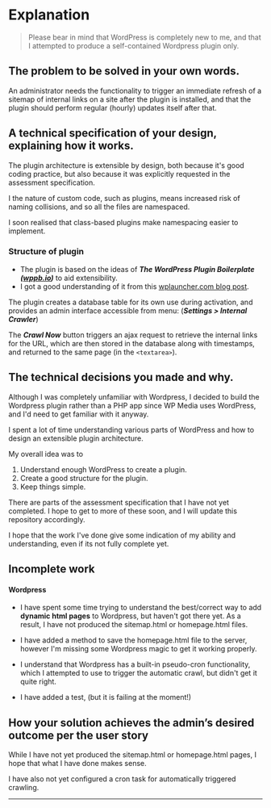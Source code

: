 # Explanation

> Please bear in mind that WordPress is completely new to me, and that I attempted to produce a self-contained Wordpress plugin only.

## The problem to be solved in your own words.
An administrator needs the functionality to trigger an immediate refresh of a sitemap of internal links on a site after the plugin is installed, and that the plugin should perform regular (hourly) updates itself after that.

## A technical specification of your design, explaining how it works.
The plugin architecture is extensible by design, both because it's good coding practice, but also because it was explicitly requested in the assessment specification.

I the nature of custom code, such as plugins, means increased risk of naming collisions, and so all the files are namespaced.

I soon realised that class-based plugins make namespacing easier to implement.

### Structure of plugin
- The plugin is based on the ideas of ***The WordPress Plugin Boilerplate ([wppb.io](wppb.io))***  to aid extensibility.
- I got a good understanding of it from this [wplauncher.com blog post](https://blog.wplauncher.com/wordpress-plugin-development-for-beginners/).

The plugin creates a database table for its own use during activation, and provides an admin interface accessible from menu: (***Settings > Internal Crawler***)

The ***Crawl Now*** button triggers an ajax request to retrieve the internal links for the URL, which are then stored in the database along with timestamps, and returned to the same page (in the `<textarea>`).

## The technical decisions you made and why.
Although I was completely unfamiliar with Wordpress, I decided to build the Wordpress plugin rather than a PHP app since WP Media uses WordPress, and I'd need to get familiar with it anyway.

I spent a lot of time understanding various parts of WordPress and how to design an extensible plugin architecture.

My overall idea was to
1. Understand enough WordPress to create a plugin.
2. Create a good structure for the plugin.
3. Keep things simple.

There are parts of the assessment specification that I have not yet completed.  I hope to get to more of these soon, and I will update this repository accordingly.

I hope that the work I've done give some indication of my ability and understanding, even if its not fully complete yet.

## Incomplete work
#### Wordpress
- I have spent some time trying to understand the best/correct way to add **dynamic html pages** to Wordpress, but haven't got there yet.  As a result, I have not produced the sitemap.html or homepage.html files.
- I have added a method to save the homepage.html file to the server, however I'm missing some Wordpress magic to get it working properly.


- I understand that Wordpress has a built-in pseudo-cron functionality, which I attempted to use to trigger the automatic crawl, but didn't get it quite right.

- I have added a test, (but it is failing at the moment!)


## How your solution achieves the admin’s desired outcome per the user story

While I have not yet produced the sitemap.html or homepage.html pages, I hope that what I have done makes sense.

I have also not yet configured a cron task for automatically triggered crawling.

***

